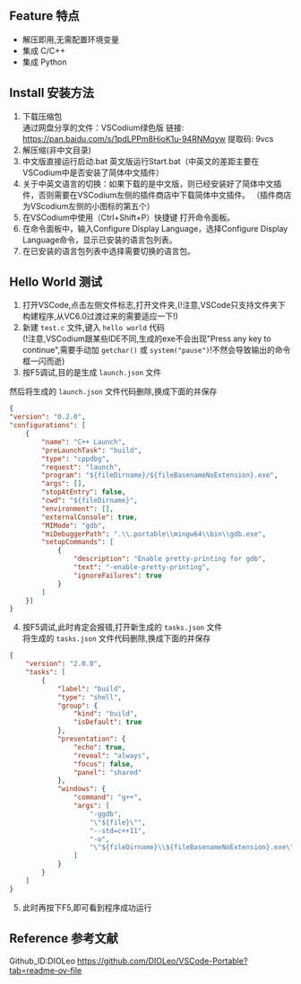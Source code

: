 ## Feature 特点  
* 解压即用,无需配置环境变量
* 集成 C/C++
* 集成 Python

## Install 安装方法
1. 下载压缩包  
通过网盘分享的文件：VSCodium绿色版
链接: https://pan.baidu.com/s/1pdLPPm8HioK1u-94RNMqyw 
提取码: 9vcs
2. 解压缩(非中文目录)  
3. 中文版直接运行启动.bat 英文版运行Start.bat（中英文的差距主要在VSCodium中是否安装了简体中文插件）  
4. 关于中英文语言的切换：如果下载的是中文版，则已经安装好了简体中文插件，否则需要在VSCodium左侧的插件商店中下载简体中文插件。
（插件商店为VScodium左侧的小图标的第五个）
5. 在VSCodium中使用（Ctrl+Shift+P）快捷键 打开命令面板。
6. 在命令面板中，输入Configure Display Language，选择Configure Display Language命令，显示已安装的语言包列表。
7. 在已安装的语言包列表中选择需要切换的语言包。


## Hello World 测试
1. 打开VSCode,点击左侧文件标志,打开文件夹,(!注意,VSCode只支持文件夹下构建程序,从VC6.0过渡过来的需要适应一下!)  
2. 新建 `test.c` 文件,键入 `hello world` 代码  
(!注意,VSCodium跟某些IDE不同,生成的exe不会出现"Press any key to continue",需要手动加 `getchar()` 或 `system("pause")`!不然会导致输出的命令框一闪而逝)
3. 按F5调试,目的是生成 `launch.json` 文件  

然后将生成的 `launch.json` 文件代码删除,换成下面的并保存  
```json
{
"version": "0.2.0",
"configurations": [
    {
        "name": "C++ Launch",
        "preLaunchTask": "build",
        "type": "cppdbg",
        "request": "launch",
        "program": "${fileDirname}/${fileBasenameNoExtension}.exe",
        "args": [],
        "stopAtEntry": false,
        "cwd": "${fileDirname}",
        "environment": [],
        "externalConsole": true,
        "MIMode": "gdb",
        "miDebuggerPath": ".\\.portable\\mingw64\\bin\\gdb.exe",
        "setupCommands": [
            {
                "description": "Enable pretty-printing for gdb",
                "text": "-enable-pretty-printing",
                "ignoreFailures": true
            }
        ]
    }]
}
```  
4. 按F5调试,此时肯定会报错,打开新生成的 `tasks.json` 文件  
将生成的 `tasks.json` 文件代码删除,换成下面的并保存  
```json
{
    "version": "2.0.0",
    "tasks": [
        {
            "label": "build",
            "type": "shell",
            "group": {
                "kind": "build",
                "isDefault": true
            },
            "presentation": {
                "echo": true,
                "reveal": "always",
                "focus": false,
                "panel": "shared"
            },
            "windows": {
                "command": "g++",
                "args": [
                    "-ggdb",
                    "\"${file}\"",
                    "--std=c++11",
                    "-o",
                    "\"${fileDirname}\\${fileBasenameNoExtension}.exe\""
                ]
            }
        }
    ]
}
```  
5. 此时再按下F5,即可看到程序成功运行  


## Reference 参考文献
Github_ID:DIOLeo https://github.com/DIOLeo/VSCode-Portable?tab=readme-ov-file
